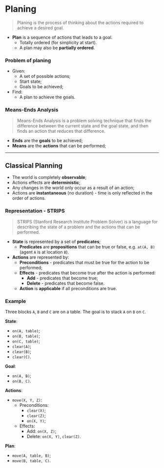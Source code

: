 # Planing

> Planing is the process of thinking about the actions required to achieve a desired goal.

* **Plan** is a sequence of actions that leads to a goal.
  * Totally ordered (for simplicity at start).
  * A plan may also be **partially ordered**.

### Problem of planing

* Given:
  * A set of possible actions;
  * Start state;
  * Goals to be achieved;
* Find:
  * A plan to achieve the goals.

### Means-Ends Analysis

> Means-Ends Analysis is a problem solving technique that finds the difference between the current state and the goal state, and then finds an action that reduces that difference.

* **Ends** are the **goals** to be achieved;
* **Means** are the **actions** that can be performed;

---

## Classical Planning

* The world is completely **observable**;
* Actions effects are **deterministic**;
* Any changes in the world only occur as a result of an action;
* Actions are **instantaneous** (no duration) - time is only reflected in the order of actions.

### Representation - STRIPS

> STRIPS (Stanford Research Institute Problem Solver) is a language for describing the state of a problem and the actions that can be performed.

* **State** is represented by a set of **predicates**;
  * **Predicates** are **propositions** that can be true or false, e.g. `at(A, B)` (agent `A` is at location `B`).
* **Actions** are represented by:
  * **Preconditions** - predicates that must be true for the action to be performed;
  * **Effects** - predicates that become true after the action is performed:
    * **Add** - predicates that become true;
    * **Delete** - predicates that become false.
  * **Action** is **applicable** if all preconditions are true. 
  
### Example

Three blocks `A`, `B` and `C` are on a table. The goal is to stack `A` on `B` on `C`.

**State**:
  * `on(A, table)`;
  * `on(B, table)`;
  * `on(C, table)`;
  * `clear(A)`;
  * `clear(B)`;
  * `clear(C)`.

**Goal**:
  * `on(A, B)`;
  * `on(B, C)`.
  
**Actions**:
  * `move(X, Y, Z)`:
    * Preconditions:
      * `clear(X)`;
      * `clear(Z)`;
      * `on(X, Y)`;
    * Effects:
      * Add: `on(X, Z)`;
      * Delete: `on(X, Y)`, `clear(Z)`.

**Plan**:
  * `move(A, table, B)`;
  * `move(B, table, C)`.
